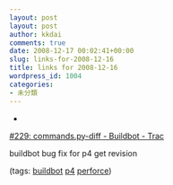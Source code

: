 ```yaml
---
layout: post
layout: post
author: kkdai
comments: true
date: 2008-12-17 00:02:41+00:00
slug: links-for-2008-12-16
title: links for 2008-12-16
wordpress_id: 1004
categories:
- 未分類
---
```


  * 
                

[#229: commands.py-diff - Buildbot - Trac](http://buildbot.net/trac/attachment/ticket/229/commands.py-diff)


                

buildbot bug fix for p4 get revision


                

(tags: [buildbot](http://delicious.com/kkdai/buildbot) [p4](http://delicious.com/kkdai/p4) [perforce](http://delicious.com/kkdai/perforce))


            
